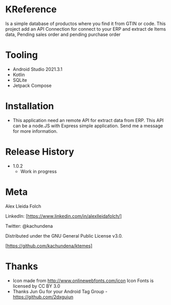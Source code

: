 # KReference
Is a simple database of productos where you find it from  GTIN or code. 
This project add an API Connection for connect to your ERP and extract de Items data, Pending sales order and pending purchase order

# Tooling

- Android Studio 2021.3.1
- Kotlin
- SQLite
- Jetpack Compose

# Installation

- This application need an remote API for extract data from ERP. This API can be a node.JS with Express simple application. Send me a message for more information. 


# Release History

* 1.0.2
    * Work in progress

# Meta

Alex Lleida Folch

LinkedIn: [https://www.linkedin.com/in/alexlleidafolch/]

Twitter: @kachundena

Distributed under the GNU General Public License v3.0. 
 
[https://github.com/kachundena/ktemes]

# Thanks

- Icon made from http://www.onlinewebfonts.com/icon Icon Fonts is licensed by CC BY 3.0
- Thanks Jun Gu for your Android Tag Group - https://github.com/2dxgujun
